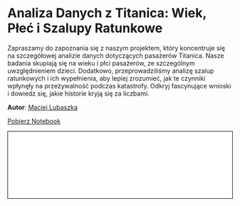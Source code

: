 
# Analiza Danych z Titanica: Wiek, Płeć i Szalupy Ratunkowe

Zapraszamy do zapoznania się z naszym projektem, który koncentruje się na szczegółowej analizie danych dotyczących pasażerów Titanica. Nasze badania skupiają się na wieku i płci pasażerów, ze szczególnym uwzględnieniem dzieci. Dodatkowo, przeprowadziliśmy analizę szalup ratunkowych i ich wypełnienia, aby lepiej zrozumieć, jak te czynniki wpłynęły na przeżywalność podczas katastrofy. Odkryj fascynujące wnioski i dowiedz się, jakie historie kryją się za liczbami.

**Autor**: [Maciej Lubaszka](/od-zera-do-ai-portfolio/uczestnicy/maciej_lubaszka)

<a href="titanic.ipynb" class="md-button md-button--primary">Pobierz Notebook</a>

<iframe
    id="content"
    src="titanic.html"
    width="100%"
    style="border:1px solid black;overflow:hidden;"
></iframe>
<script>
function resizeIframeToFitContent(iframe) {
    iframe.style.height = (iframe.contentWindow.document.documentElement.scrollHeight + 50) + "px";
    iframe.contentDocument.body.style["overflow"] = 'hidden';
}
window.addEventListener('load', function() {
    var iframe = document.getElementById('content');
    resizeIframeToFitContent(iframe);
});
window.addEventListener('resize', function() {
    var iframe = document.getElementById('content');
    resizeIframeToFitContent(iframe);
});
</script>
